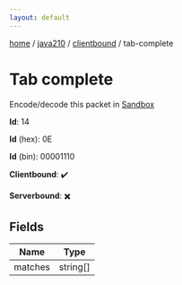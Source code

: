 ```yaml
---
layout: default
---
```


[home](/)  /  [java210](/protocol/java210)  /  [clientbound](/protocol/java210/clientbound)  /  tab-complete

# Tab complete

Encode/decode this packet in [Sandbox](../../../sandbox/java210#clientbound.tab_complete)

**Id**: 14

**Id** (hex): 0E

**Id** (bin): 00001110

**Clientbound**: ✔️

**Serverbound**: ✖️

## Fields

Name | Type
---|---
matches | string[]
